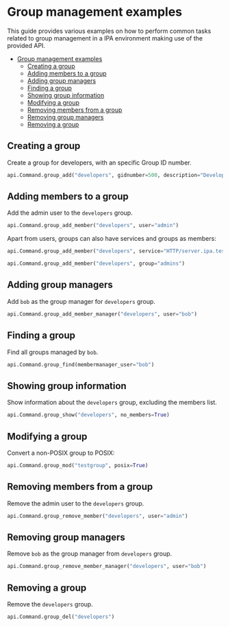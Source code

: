 # Group management examples

This guide provides various examples on how to perform common tasks related to
group management in a IPA environment making use of the provided API.

- [Group management examples](#group-management-examples)
  - [Creating a group](#creating-a-group)
  - [Adding members to a group](#adding-members-to-a-group)
  - [Adding group managers](#adding-group-managers)
  - [Finding a group](#finding-a-group)
  - [Showing group information](#showing-group-information)
  - [Modifying a group](#modifying-a-group)
  - [Removing members from a group](#removing-members-from-a-group)
  - [Removing group managers](#removing-group-managers)
  - [Removing a group](#removing-a-group)


## Creating a group

Create a group for developers, with an specific Group ID number.

```python
api.Command.group_add("developers", gidnumber=500, description="Developers")
```

## Adding members to a group

Add the admin user to the `developers` group.

```python
api.Command.group_add_member("developers", user="admin")
```

Apart from users, groups can also have services and groups as members:

```python
api.Command.group_add_member("developers", service="HTTP/server.ipa.test")
```

```python
api.Command.group_add_member("developers", group="admins")
```

## Adding group managers

Add `bob` as the group manager for `developers` group.

```python
api.Command.group_add_member_manager("developers", user="bob")
```

## Finding a group

Find all groups managed by `bob`.

```python
api.Command.group_find(membermanager_user="bob")
```

## Showing group information

Show information about the `developers` group, excluding the members list.

```python
api.Command.group_show("developers", no_members=True)
```

## Modifying a group

Convert a non-POSIX group to POSIX:

```python
api.Command.group_mod("testgroup", posix=True)
```

## Removing members from a group

Remove the admin user to the `developers` group.

```python
api.Command.group_remove_member("developers", user="admin")
```

## Removing group managers

Remove `bob` as the group manager from `developers` group.

```python
api.Command.group_remove_member_manager("developers", user="bob")
```

## Removing a group

Remove the `developers` group.

```python
api.Command.group_del("developers")
```